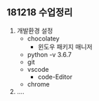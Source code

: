 ## 181218 수업정리

1. 개발환경 설정
   * chocolatey
     * 윈도우 패키지 매니저
   * python -v 3.6.7
   * git
   * vscode
     * code-Editor
   * chrome
2. ....